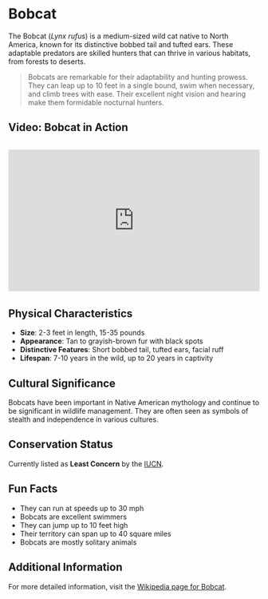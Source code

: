 # Bobcat

The Bobcat (*Lynx rufus*) is a medium-sized wild cat native to North America, known for its distinctive bobbed tail and tufted ears. These adaptable predators are skilled hunters that can thrive in various habitats, from forests to deserts.

> Bobcats are remarkable for their adaptability and hunting prowess. They can leap up to 10 feet in a single bound, swim when necessary, and climb trees with ease. Their excellent night vision and hearing make them formidable nocturnal hunters.

## Video: Bobcat in Action
<div class="video-container" style="position: relative; padding-bottom: 56.25%; height: 0; overflow: hidden; max-width: 100%; margin: 2rem 0;">
    <iframe style="position: absolute; top: 0; left: 0; width: 100%; height: 100%;" 
            src="https://www.youtube.com/embed/h80qDTHp_yk" 
            title="Bobcat in Action" 
            frameborder="0" 
            allow="accelerometer; autoplay; clipboard-write; encrypted-media; gyroscope; picture-in-picture" 
            allowfullscreen>
    </iframe>
</div>

## Physical Characteristics

- **Size**: 2-3 feet in length, 15-35 pounds
- **Appearance**: Tan to grayish-brown fur with black spots
- **Distinctive Features**: Short bobbed tail, tufted ears, facial ruff
- **Lifespan**: 7-10 years in the wild, up to 20 years in captivity

## Cultural Significance
Bobcats have been important in Native American mythology and continue to be significant in wildlife management. They are often seen as symbols of stealth and independence in various cultures.

## Conservation Status
Currently listed as **Least Concern** by the [IUCN](https://www.iucnredlist.org/species/12521/121738669).

## Fun Facts
- They can run at speeds up to 30 mph
- Bobcats are excellent swimmers
- They can jump up to 10 feet high
- Their territory can span up to 40 square miles
- Bobcats are mostly solitary animals

## Additional Information
For more detailed information, visit the [Wikipedia page for Bobcat](https://en.wikipedia.org/wiki/Bobcat). 